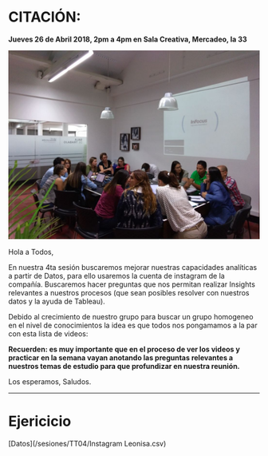# CITACIÓN:
**Jueves 26 de Abril 2018, 2pm a 4pm en Sala Creativa, Mercadeo, la 33**

![Sesion 4](/aux/2.jpeg)

Hola a Todos,

En nuestra 4ta sesión buscaremos mejorar nuestras capacidades analíticas a partir de Datos, para ello usaremos la cuenta de instagram de la compañía. Buscaremos hacer preguntas que nos permitan realizar Insights relevantes a nuestros procesos (que sean posibles resolver con nuestros datos y la ayuda de Tableau).

Debido al crecimiento de nuestro grupo para buscar un grupo homogeneo en el nivel de conocimientos la idea es que todos nos pongamamos a la par con esta lista de videos:

**Recuerden: es muy importante que en el proceso de ver los videos y practicar en la semana vayan anotando las preguntas relevantes a nuestros temas de estudio para que profundizar  en nuestra reunión.**


Los esperamos, Saludos.

_________________________________________________________

# Ejericicio

[Datos](/sesiones/TT04/Instagram Leonisa.csv)
